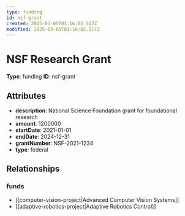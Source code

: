 ```yaml
---
type: funding
id: nsf-grant
created: 2025-03-05T01:16:02.517Z
modified: 2025-03-05T01:16:02.517Z
---
```


# NSF Research Grant

**Type**: funding
**ID**: nsf-grant

## Attributes

- **description**: National Science Foundation grant for foundational research
- **amount**: 1200000
- **startDate**: 2021-01-01
- **endDate**: 2024-12-31
- **grantNumber**: NSF-2021-1234
- **type**: federal

## Relationships

### funds

- [[computer-vision-project|Advanced Computer Vision Systems]]
- [[adaptive-robotics-project|Adaptive Robotics Control]]

